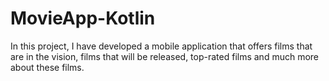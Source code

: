 # MovieApp-Kotlin
In this project, I have developed a mobile application that offers films that are in the vision, films that will be released, top-rated films and much more about these films.
